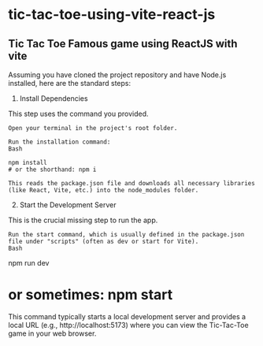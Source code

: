 # tic-tac-toe-using-vite-react-js
Tic Tac Toe Famous game using ReactJS with vite
----------------------------------------------------
Assuming you have cloned the project repository and have Node.js installed, here are the standard steps:

1. Install Dependencies

This step uses the command you provided.

    Open your terminal in the project's root folder.

    Run the installation command:
    Bash

    npm install
    # or the shorthand: npm i

    This reads the package.json file and downloads all necessary libraries (like React, Vite, etc.) into the node_modules folder.

2. Start the Development Server

This is the crucial missing step to run the app.

    Run the start command, which is usually defined in the package.json file under "scripts" (often as dev or start for Vite).
    Bash

npm run dev
# or sometimes: npm start

This command typically starts a local development server and provides a local URL (e.g., http://localhost:5173) where you can view the Tic-Tac-Toe game in your web browser.
